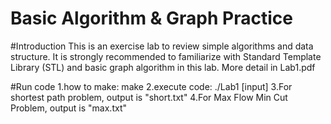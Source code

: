 # Basic Algorithm & Graph Practice

#Introduction
This is an exercise lab to review simple algorithms and data structure. It is strongly recommended to familiarize with Standard Template Library (STL) and basic graph algorithm in this lab.
More detail in Lab1.pdf

#Run code
1.how to make: 
	make
2.execute code: 
	./Lab1 [input]
3.For shortest path problem, output is "short.txt"
4.For Max Flow Min Cut Problem, output is "max.txt"